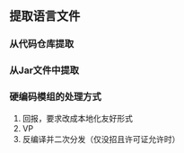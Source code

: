## 提取语言文件

### 从代码仓库提取

### 从Jar文件中提取

### 硬编码模组的处理方式

1. 回报，要求改成本地化友好形式
2. VP
3. 反编译并二次分发（仅没招且许可证允许时）


